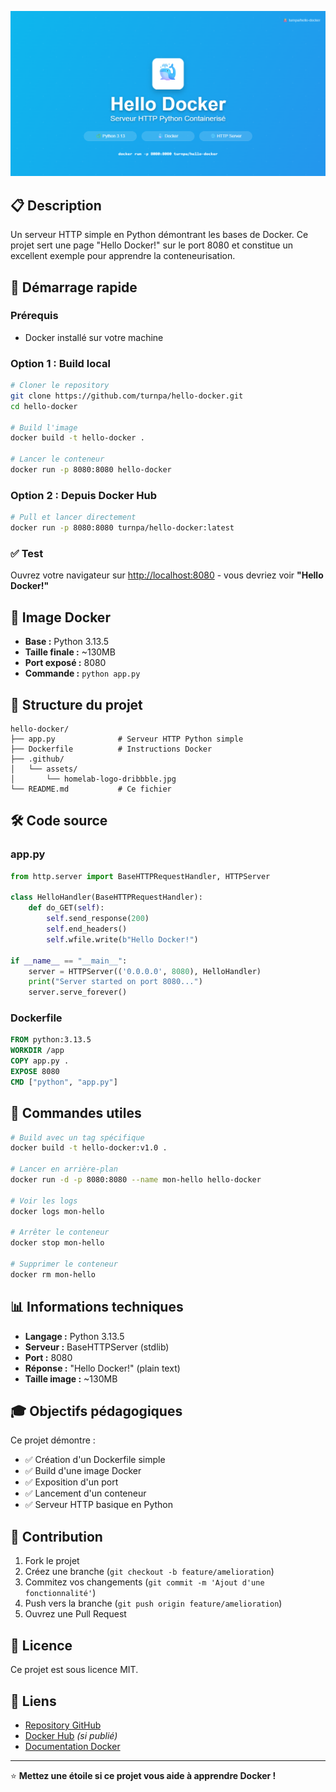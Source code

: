 ![Project Banner](.github/assets/og-image.png)

## 📋 Description

Un serveur HTTP simple en Python démontrant les bases de Docker. Ce projet sert une page "Hello Docker!" sur le port 8080 et constitue un excellent exemple pour apprendre la conteneurisation.

## 🚀 Démarrage rapide

### Prérequis
- Docker installé sur votre machine

### Option 1 : Build local

```bash
# Cloner le repository
git clone https://github.com/turnpa/hello-docker.git
cd hello-docker

# Build l'image
docker build -t hello-docker .

# Lancer le conteneur
docker run -p 8080:8080 hello-docker
```

### Option 2 : Depuis Docker Hub

```bash
# Pull et lancer directement
docker run -p 8080:8080 turnpa/hello-docker:latest
```

### ✅ Test

Ouvrez votre navigateur sur [http://localhost:8080](http://localhost:8080) - vous devriez voir **"Hello Docker!"**

## 🐳 Image Docker

- **Base :** Python 3.13.5
- **Taille finale :** ~130MB
- **Port exposé :** 8080
- **Commande :** `python app.py`

## 📁 Structure du projet

```
hello-docker/
├── app.py              # Serveur HTTP Python simple
├── Dockerfile          # Instructions Docker
├── .github/
│   └── assets/
│       └── homelab-logo-dribbble.jpg
└── README.md           # Ce fichier
```

## 🛠️ Code source

### app.py
```python
from http.server import BaseHTTPRequestHandler, HTTPServer

class HelloHandler(BaseHTTPRequestHandler):
    def do_GET(self):
        self.send_response(200)
        self.end_headers()
        self.wfile.write(b"Hello Docker!")

if __name__ == "__main__":
    server = HTTPServer(('0.0.0.0', 8080), HelloHandler)
    print("Server started on port 8080...")
    server.serve_forever()
```

### Dockerfile
```dockerfile
FROM python:3.13.5
WORKDIR /app
COPY app.py .
EXPOSE 8080
CMD ["python", "app.py"]
```

## 🔧 Commandes utiles

```bash
# Build avec un tag spécifique
docker build -t hello-docker:v1.0 .

# Lancer en arrière-plan
docker run -d -p 8080:8080 --name mon-hello hello-docker

# Voir les logs
docker logs mon-hello

# Arrêter le conteneur
docker stop mon-hello

# Supprimer le conteneur
docker rm mon-hello
```

## 📊 Informations techniques

- **Langage :** Python 3.13.5
- **Serveur :** BaseHTTPServer (stdlib)
- **Port :** 8080
- **Réponse :** "Hello Docker!" (plain text)
- **Taille image :** ~130MB

## 🎓 Objectifs pédagogiques

Ce projet démontre :
- ✅ Création d'un Dockerfile simple
- ✅ Build d'une image Docker
- ✅ Exposition d'un port
- ✅ Lancement d'un conteneur
- ✅ Serveur HTTP basique en Python

## 🤝 Contribution

1. Fork le projet
2. Créez une branche (`git checkout -b feature/amelioration`)
3. Commitez vos changements (`git commit -m 'Ajout d'une fonctionnalité'`)
4. Push vers la branche (`git push origin feature/amelioration`)
5. Ouvrez une Pull Request

## 📄 Licence

Ce projet est sous licence MIT.

## 🔗 Liens

- [Repository GitHub](https://github.com/turnpa/hello-docker)
- [Docker Hub](https://hub.docker.com/r/turnpa/hello-docker) *(si publié)*
- [Documentation Docker](https://docs.docker.com/)

---

⭐ **Mettez une étoile si ce projet vous aide à apprendre Docker !**
